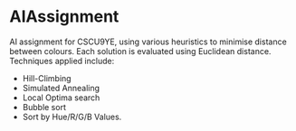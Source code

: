 # AIAssignment
AI assignment for CSCU9YE, using various heuristics to minimise distance between colours.
Each solution is evaluated using Euclidean distance.
Techniques applied include: 
* Hill-Climbing
* Simulated Annealing
* Local Optima search
* Bubble sort
* Sort by Hue/R/G/B Values.
